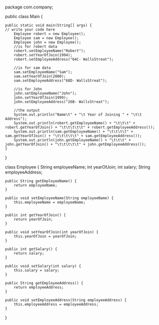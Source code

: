 package com.company;

public class Main {

    public static void main(String[] args) {
	// write your code here
        Employee robert = new Employee();
        Employee sam = new Employee();
        Employee john = new Employee();
        //is for robert data
        robert.setEmployeeName("Robert");
        robert.setYearOfJoin(1994);
        robert.setEmployeeAddress("64C- WallsStreat");

        //is for sam data
        sam.setEmployeeName("Sam");
        sam.setYearOfJoin(2000);
        sam.setEmployeeAddress("68D- WallsStreat");

        //is for John
        john.setEmployeeName("John");
        john.setYearOfJoin(1999);
        john.setEmployeeAddress("26B- WallsStreat");

        //the output
        System.out.println("Name\t" + "\t Year of Joining " + "\t\t Address");
        System.out.println(robert.getEmployeeName() + "\t\t\t" + robert.getYearOfJoin() + "\t\t\t\t\t" + robert.getEmployeeAddress());
        System.out.println(sam.getEmployeeName() + "\t\t\t\t" + sam.getYearOfJoin() + "\t\t\t\t\t" + sam.getEmployeeAddress());
        System.out.println(john.getEmployeeName() + "\t\t\t" + john.getYearOfJoin() + "\t\t\t\t\t" + john.getEmployeeAddress());
    }
}

class Employee {
    String employeeName;
    int yearOfJoin;
    int salary;
    String employeeAddress;

    public String getEmployeeName() {
        return employeeName;
    }

    public void setEmployeeName(String employeeName) {
        this.employeeName = employeeName;
    }

    public int getYearOfJoin() {
        return yearOfJoin;
    }

    public void setYearOfJoin(int yearOfJoin) {
        this.yearOfJoin = yearOfJoin;
    }

    public int getSalary() {
        return salary;
    }

    public void setSalary(int salary) {
        this.salary = salary;
    }

    public String getEmployeeAddress() {
        return employeeAddress;
    }

    public void setEmployeeAddress(String employeeAddress) {
        this.employeeAddress = employeeAddress;
    }
}


